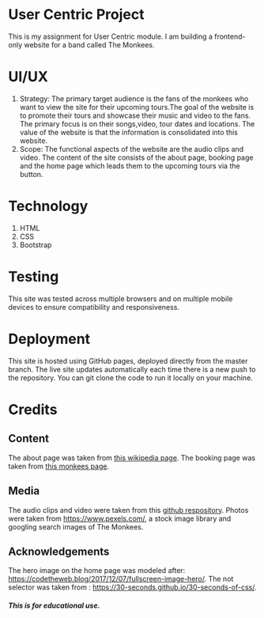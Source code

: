 # User Centric Project
This is my assignment for User Centric module. I am building a frontend-only website for a band called The Monkees. 

# UI/UX
1. Strategy: The primary target audience is the fans of the monkees who want to view the site for their upcoming tours.The goal of the website is to promote their tours and showcase their music and video to the fans. The primary focus is on their songs,video, tour dates and locations. The value of the website is that the information is consolidated into this website.
2. Scope: The functional aspects of the website are the audio clips and video. The content of the site consists of the about page, booking page and the home page which leads them to the upcoming tours via the button.

# Technology
1. HTML
2. CSS
3. Bootstrap

# Testing
This site was tested across multiple browsers and on multiple mobile devices to ensure compatibility and responsiveness.

# Deployment
This site is hosted using GitHub pages, deployed directly from the master branch. The live site updates automatically each time there is a new push to the repository. You can git clone the code to run it locally on your machine.

# Credits
## Content
The about page was taken from [this wikipedia page](https://en.wikipedia.org/wiki/The_Monkees). The booking page was taken from [this monkees page](https://www.monkees.com/about).

## Media
The audio clips and video were taken from this [github respository](https://github.com/Code-Institute-Org/project-assets). Photos were taken from  https://www.pexels.com/, a stock image library and googling search images of The Monkees.

## Acknowledgements
The hero image on the home page was modeled after: https://codetheweb.blog/2017/12/07/fullscreen-image-hero/. The not selector was taken from : https://30-seconds.github.io/30-seconds-of-css/.

##### This is for educational use.